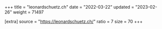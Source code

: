 +++
title = "leonardschuetz.ch"
date = "2022-03-22"
updated = "2023-02-26"
weight = 71497

[extra]
source = "https://leonardschuetz.ch/"
ratio = 7
size = 70
+++
